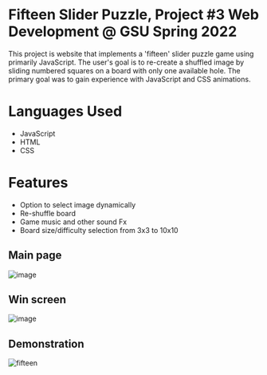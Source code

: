 # Fifteen Slider Puzzle, Project #3 Web Development @ GSU Spring 2022

This project is website that implements a 'fifteen' slider puzzle game using primarily JavaScript. The user's goal is to re-create a shuffled image by
sliding numbered squares on a board with only one available hole. The primary goal was to gain experience with JavaScript and CSS animations.

# Languages Used
* JavaScript
* HTML
* CSS

# Features
* Option to select image dynamically
* Re-shuffle board
* Game music and other sound Fx
* Board size/difficulty selection from 3x3 to 10x10

## Main page
![image](https://user-images.githubusercontent.com/60898339/236237660-a2872347-1eb2-456c-bf57-8a46e1cd2fcc.png)

## Win screen
![image](https://user-images.githubusercontent.com/60898339/236238486-2032ec98-4274-4f96-8e88-2f97f5d5a4a7.png)

## Demonstration
![fifteen](https://user-images.githubusercontent.com/60898339/236237551-e0d2e9bd-aaa5-42be-8487-10717fc60da6.gif)

